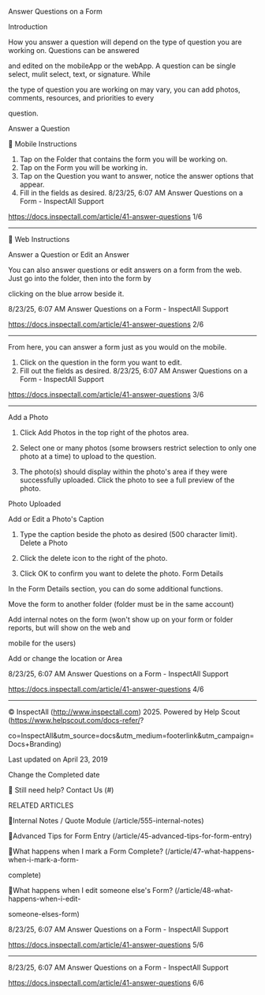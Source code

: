 Answer Questions on a Form

Introduction

How you answer a question will depend on the type of question you are working on. Questions can be answered

and edited on the mobileApp or the webApp. A question can be single select, mulit select, text, or signature. While

the type of question you are working on may vary, you can add photos, comments, resources, and priorities to every

question.

Answer a Question

 Mobile Instructions

1. Tap on the  Folder  that contains the form you will be working on.
2. Tap on the  Form  you will be working in.
3. Tap on the  Question  you want to answer, notice the answer options that appear.
4. Fill in the fields as desired.
8/23/25, 6:07 AM Answer Questions on a Form - InspectAll Support

https://docs.inspectall.com/article/41-answer-questions 1/6


---

 Web Instructions

Answer a Question or Edit an Answer

You can also answer questions or edit answers on a form from the web.  Just go into the folder, then into the form by

clicking on the blue arrow beside it.

8/23/25, 6:07 AM Answer Questions on a Form - InspectAll Support

https://docs.inspectall.com/article/41-answer-questions 2/6


---

From here, you can answer a form just as you would on the mobile.

1. Click on the question in the form you want to edit.
2. Fill out the fields as desired.
8/23/25, 6:07 AM Answer Questions on a Form - InspectAll Support

https://docs.inspectall.com/article/41-answer-questions 3/6


---

Add a Photo

1. Click  Add Photos  in the top right of the photos area.
2. Select one or many photos (some browsers restrict selection to only one photo at a time) to upload to the
question.

3. The photo(s) should display within the photo's area if they were successfully uploaded. Click the photo to see a
full preview of the photo.

Photo Uploaded

Add or Edit a Photo's Caption

1. Type the caption beside the photo as desired (500 character limit).
Delete a Photo

1. Click the delete icon to the right of the photo.
2. Click  OK  to confirm you want to delete the photo.
Form Details

In the Form Details section, you can do some additional functions.

Move the form to another folder (folder must be in the same account)

Add internal notes on the form (won't show up on your form or folder reports, but will show on the web and

mobile for the users)

Add or change the location or Area

8/23/25, 6:07 AM Answer Questions on a Form - InspectAll Support

https://docs.inspectall.com/article/41-answer-questions 4/6


---

© InspectAll (http://www.inspectall.com) 2025. Powered by Help Scout (https://www.helpscout.com/docs-refer/?

co=InspectAll&utm_source=docs&utm_medium=footerlink&utm_campaign=Docs+Branding)

Last updated on April 23, 2019

Change the Completed date

 Still need help? Contact Us (#)

RELATED ARTICLES

Internal Notes / Quote Module (/article/555-internal-notes)

Advanced Tips for Form Entry (/article/45-advanced-tips-for-form-entry)

What happens when I mark a Form Complete? (/article/47-what-happens-when-i-mark-a-form-

complete)

What happens when I edit someone else's Form? (/article/48-what-happens-when-i-edit-

someone-elses-form)

8/23/25, 6:07 AM Answer Questions on a Form - InspectAll Support

https://docs.inspectall.com/article/41-answer-questions 5/6


---

8/23/25, 6:07 AM Answer Questions on a Form - InspectAll Support

https://docs.inspectall.com/article/41-answer-questions 6/6


